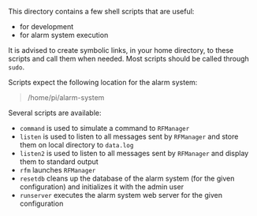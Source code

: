 This directory contains a few shell scripts that are useful:
- for development
- for alarm system execution

It is advised to create symbolic links, in your home directory, to these scripts and call them when needed. Most scripts should be called through `sudo`.

Scripts expect the following location for the alarm system:

> /home/pi/alarm-system

Several scripts are available:

- `command` is used  to simulate a command to `RFManager`
- `listen` is used to listen to all messages sent by `RFManager` and store them on local directory to `data.log`
- `listen2` is used to listen to all messages sent by `RFManager` and display them to standard output
- `rfm` launches `RFManager`
- `resetdb` cleans up the database of the alarm system (for the given configuration) and initializes it with the admin user
- `runserver` executes the alarm system web server for the given configuration
